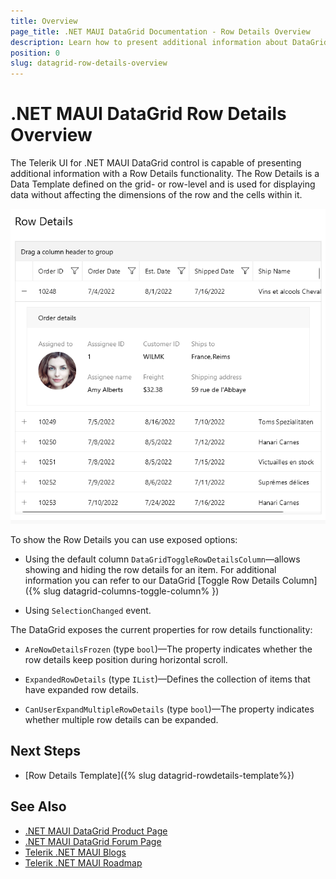 ```yaml
---
title: Overview
page_title: .NET MAUI DataGrid Documentation - Row Details Overview
description: Learn how to present additional information about DataGrid row by using row details functionality.
position: 0
slug: datagrid-row-details-overview
---
```


# .NET MAUI DataGrid Row Details Overview

The Telerik UI for .NET MAUI DataGrid control is capable of presenting additional information with a Row Details functionality. The Row Details is a Data Template defined on the grid- or row-level and is used for displaying data without affecting the dimensions of the row and the cells within it.

![DataGrid Row Details Overview](images/datagrid-row-details.png)

To show the Row Details you can use exposed options:

- Using the default column `DataGridToggleRowDetailsColumn`&mdash;allows showing and hiding the row details for an item. For additional information you can refer to our DataGrid [Toggle Row Details Column]({% slug datagrid-columns-toggle-column% })

- Using `SelectionChanged` event.

The DataGrid exposes the current properties for row details functionality:

* `AreNowDetailsFrozen` (type `bool`)&mdash;The property indicates whether the row details keep position during horizontal scroll.

* `ExpandedRowDetails` (type `IList`)&mdash;Defines the collection of items that have expanded row details.

* `CanUserExpandMultipleRowDetails` (type `bool`)&mdash;The property indicates whether multiple row details can be expanded.

## Next Steps

- [Row Details Template]({% slug datagrid-rowdetails-template%})

## See Also

- [.NET MAUI DataGrid Product Page](https://www.telerik.com/maui-ui/datagrid)
- [.NET MAUI DataGrid Forum Page](https://www.telerik.com/forums/maui?tagId=1801)
- [Telerik .NET MAUI Blogs](https://www.telerik.com/blogs/mobile-net-maui)
- [Telerik .NET MAUI Roadmap](https://www.telerik.com/support/whats-new/maui-ui/roadmap)
